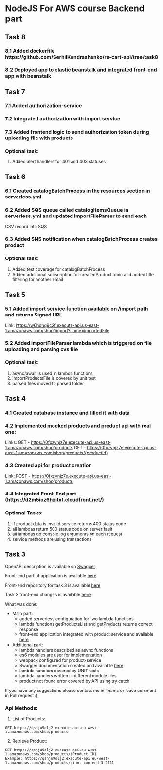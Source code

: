 # NodeJS For AWS course Backend part

## Task 8
### 8.1 Added dockerfile https://github.com/SerhiiKondrashenko/rs-cart-api/tree/task8
### 8.2 Deployed app to elastic beanstalk and integrated front-end app with beanstalk


## Task 7
### 7.1 Added authorization-service
### 7.2 Integrated authorization with import service
### 7.3 Added frontend logic to send authorization token during uploading file with products

### Optional task:
   1. Added alert handlers for 401 and 403 statuses

## Task 6 

### 6.1 Created catalogBatchProcess in the resources section in serverless.yml
### 6.2 Added SQS queue called catalogItemsQueue in serverless.yml and updated importFileParser to send each
CSV record into SQS
### 6.3 Added SNS notification when catalogBatchProcess creates product

### Optional task:
   1. Added test coverage for catalogBatchProcess
   2. Added additional subscription for createdProduct topic and added title filtering for another email

## Task 5

### 5.1 Added import service function available on /import path and returns Signed URL
   Link: https://w6hdhq9c2f.execute-api.us-east-1.amazonaws.com/shop/import?name=importedFile 

### 5.2 Added importFileParser lambda which is triggered on file uploading and parsing cvs file
### Optional task:
   1. async/await is used in lambda functions
   2. importProductsFile is covered by unit test
   3. parsed files moved to parsed folder


## Task 4

### 4.1 Created database instance and filled it with data
### 4.2 Implemented mocked products and product api with real one:
   Links:
   GET - https://0fxzvnjz7e.execute-api.us-east-1.amazonaws.com/shop/products
   GET - https://0fxzvnjz7e.execute-api.us-east-1.amazonaws.com/shop/products/{productId}
### 4.3 Created api for product creation 
   Link:
   POST - https://0fxzvnjz7e.execute-api.us-east-1.amazonaws.com/shop/products

### 4.4 Integrated Front-End part (https://d2m5ioz6hxitxt.cloudfront.net/)

### Optional Tasks:
   1. if product data is invalid service returns 400 status code
   2. all lambdas return 500 status code on server fault
   3. all lambdas do console.log arguments on each request 
   4. service methods are using transactions

## Task 3

OpenAPI description is available on
[Swagger](https://app.swaggerhub.com/apis/SerhiiKondrashenko/VeloSop/1.0.0)


Front-end part of application is available [here](https://d2m5ioz6hxitxt.cloudfront.net/)

Front-end repository for task 3 is available [here](https://github.com/SerhiiKondrashenko/shop-react-redux-cloudfront/tree/task3)

Task 3 front-end changes is available [here](https://github.com/SerhiiKondrashenko/shop-react-redux-cloudfront/pull/2)

What was done:
 - Main part:
    - added serverless configuration for two lambda functions
    - lambda functions getProductsList and getProducts returns correct response
    - front-end application integrated with product service and available [here](https://d2m5ioz6hxitxt.cloudfront.net/)
 - Additional part:
    - lambda handlers described as async functions
    - es6 modules are user for implementation
    - webpack configured for product-service
    - Swagger documentation created and available [here](https://app.swaggerhub.com/apis/SerhiiKondrashenko/VeloSop/1.0.0)
    - lambda handlers covered by UNIT tests
    - lambda handlers written in different module files
    - product not found error covered by API using try catch

If you have any suggestions please contact me in Teams or leave comment in Pull request :)

### Api Methods:
1. List of Products:

```
GET https://qsnju9olj2.execute-api.eu-west-1.amazonaws.com/shop/products
```

2. Retrieve Product:

```
GET https://qsnju9olj2.execute-api.eu-west-1.amazonaws.com/shop/products/{Product ID}
Example: https://qsnju9olj2.execute-api.eu-west-1.amazonaws.com/shop/products/giant-contend-3-2021
```

